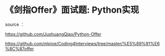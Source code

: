 # 《剑指Offer》面试题: Python实现

source ：

 <https://github.com/JushuangQiao/Python-Offer>

<https://github.com/nlpjoe/Coding4Interviews/tree/master/%E5%89%91%E6%8C%87offer>